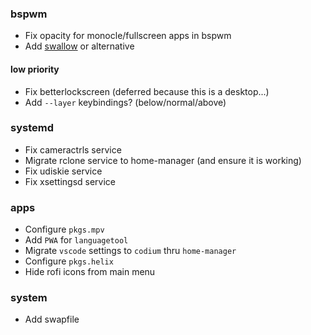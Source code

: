 ### bspwm

- Fix opacity for monocle/fullscreen apps in bspwm
- Add [swallow](https://github.com/JopStro/bspswallow) or alternative

#### low priority

- Fix betterlockscreen (deferred because this is a desktop...)
- Add `--layer` keybindings? (below/normal/above)

### systemd

- Fix cameractrls service
- Migrate rclone service to home-manager (and ensure it is working)
- Fix udiskie service
- Fix xsettingsd service

### apps

- Configure `pkgs.mpv`
- Add `PWA` for `languagetool`
- Migrate `vscode` settings to `codium` thru `home-manager`
- Configure `pkgs.helix`
- Hide rofi icons from main menu

### system

- Add swapfile
